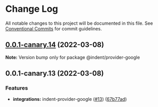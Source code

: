 # Change Log

All notable changes to this project will be documented in this file.
See [Conventional Commits](https://conventionalcommits.org) for commit guidelines.

## [0.0.1-canary.14](https://github.com/indentapis/integrations/compare/@indent/provider-google@0.0.1-canary.13...@indent/provider-google@0.0.1-canary.14) (2022-03-08)

**Note:** Version bump only for package @indent/provider-google





## 0.0.1-canary.13 (2022-03-08)


### Features

* **integrations:** indent-provider-google ([#13](https://github.com/indentapis/integrations/issues/13)) ([67b77ad](https://github.com/indentapis/integrations/commit/67b77adbc0955a14c35123e7863bf86c6df62147))
